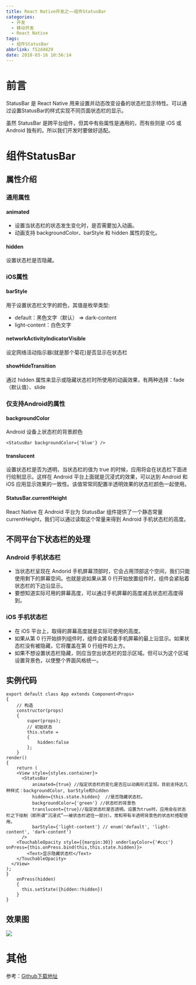 ```yaml
---
title: React Native开发之——组件StatusBar
categories:
  - 开发
  - 移动开发
  - React Native
tags:
  - 组件StatusBar
abbrlink: f52d4829
date: 2018-03-16 10:56:14
---
```

# 前言 
StatusBar 是 React Native 用来设置并动态改变设备的状态栏显示特性。可以通过设置StatusBar的样式实现不同页面状态栏的显示。  

虽然 StatusBar 是跨平台组件，但其中有些属性是通用的，而有些则是 iOS 或 Android 独有的。所以我们开发时要做好适配。

<!--more-->

# 组件StatusBar

## 属性介绍

### 通用属性

#### animated 

- 设置当状态栏的状态发生变化时，是否需要加入动画。
- 动画支持 backgroundColor、barStyle 和 hidden 属性的变化。

#### hidden 
设置状态栏是否隐藏。
### iOS属性
#### barStyle
用于设置状态栏文字的颜色，其值是枚举类型: 

- default：黑色文字（默认） => dark-content
- light-content：白色文字

#### networkActivityIndicatorVisible
设定网络活动指示器(就是那个菊花)是否显示在状态栏

#### showHideTransition
通过 hidden 属性来显示或隐藏状态栏时所使用的动画效果，有两种选择：fade（默认值）、slide  

### 仅支持Android的属性
#### backgroundColor 
Android 设备上状态栏的背景颜色

	<StatusBar backgroundColor={'blue'} />
#### translucent 
设置状态栏是否为透明，当状态栏的值为 true 的时候，应用将会在状态栏下面进行绘制显示。这样在 Android 平台上面就是沉浸式的效果，可以达到 Android 和 iOS 应用显示效果的一致性。该值常常同配置半透明效果的状态栏颜色一起使用。
#### StatusBar.currentHeight 
React Native 在 Android 平台为 StatusBar 组件提供了一个静态常量 currentHeight，我们可以通过读取这个常量来得到 Android 手机状态栏的高度。
## 不同平台下状态栏的处理
### Android 手机状态栏 

- 当状态栏呈现在 Andorid 手机屏幕顶部时，它会占用顶部这个空间，我们只能使用剩下的屏幕空间。也就是说如果从第 0 行开始放置组件时，组件会紧贴着状态栏的下边沿显示。 
- 要想知道实际可用的屏幕高度，可以通过手机屏幕的高度减去状态栏高度得到。

### iOS 手机状态栏 

- 在 iOS 平台上，取得的屏幕高度就是实际可使用的高度。 
- 如果从第 0 行开始排列组件时，组件会紧贴着手机屏幕的最上沿显示。如果状态栏没有被隐藏，它将覆盖在第 0 行组件的上方。
- 如果不想设置状态栏隐藏，则应当空出状态栏的显示区域。但可以为这个区域设置背景色，以使整个界面风格统一。

## 实例代码 

	export default class App extends Component<Props> 
	{
    	// 构造
      	constructor(props) 
		{
        	super(props);
        	// 初始状态
        	this.state = 
			{
            	hidden:false
        	};
      	}
	render() 
	{
    	return (
      	<View style={styles.container}>
          <StatusBar
              animated={true} //指定状态栏的变化是否应以动画形式呈现。目前支持这几种样式：backgroundColor, barStyle和hidden
              hidden={this.state.hidden}  //是否隐藏状态栏。
              backgroundColor={'green'} //状态栏的背景色
              translucent={true}//指定状态栏是否透明。设置为true时，应用会在状态栏之下绘制（即所谓“沉浸式”——被状态栏遮住一部分）。常和带有半透明背景色的状态栏搭配使用。
              barStyle={'light-content'} // enum('default', 'light-content', 'dark-content')
          />
        <TouchableOpacity style={{margin:30}} underlayColor={'#ccc'} onPress={this.onPress.bind(this,this.state.hidden)}>
            <Text>显示隐藏状态栏</Text>
        </TouchableOpacity>
      </View>
    );
	}
    	onPress(hidden)
		{
          this.setState({hidden:!hidden})
    	}
	}
## 效果图 
![][1]  

# 其他 

参考：[Github下载地址][2]


[1]: https://images.pgzxc.com/rn-statusbar.gif
[2]: https://github.com/PGzxc/RN_StatusBar


